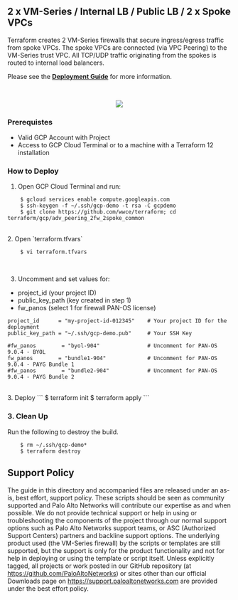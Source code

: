## 2 x VM-Series / Internal LB / Public LB / 2 x Spoke VPCs

Terraform creates 2 VM-Series firewalls that secure ingress/egress traffic from spoke VPCs.  The spoke VPCs are connected (via VPC Peering) to the VM-Series trust VPC. All TCP/UDP traffic originating from the spokes is routed to internal load balancers.

Please see the [**Deployment Guide**](https://github.com/wwce/terraform/blob/master/gcp/adv_peering_2fw_2spoke_common/guide.pdf) for more information.

</br>
<p align="center">
<img src="https://raw.githubusercontent.com/wwce/terraform/master/gcp/adv_peering_2fw_2spoke_common/images/diagram.png">
</p>


### Prerequistes 
* Valid GCP Account with Project
* Access to GCP Cloud Terminal or to a machine with a Terraform 12 installation

### How to Deploy
1.  Open GCP Cloud Terminal and run:
```
	$ gcloud services enable compute.googleapis.com
	$ ssh-keygen -f ~/.ssh/gcp-demo -t rsa -C gcpdemo
	$ git clone https://github.com/wwce/terraform; cd terraform/gcp/adv_peering_2fw_2spoke_common
```
</br>
2.  Open `terraform.tfvars`

```
	$ vi terraform.tfvars
```
</br>

3.  Uncomment and set values for:

* project_id (your project ID)
* public_key_path (key created in step 1)
* fw_panos (select 1 for firewall PAN-OS license)

```
project_id      = "my-project-id-012345"    # Your project ID for the deployment
public_key_path = "~/.ssh/gcp-demo.pub"     # Your SSH Key

#fw_panos        = "byol-904"               # Uncomment for PAN-OS 9.0.4 - BYOL
fw_panos        = "bundle1-904"             # Uncomment for PAN-OS 9.0.4 - PAYG Bundle 1
#fw_panos        = "bundle2-904"            # Uncomment for PAN-OS 9.0.4 - PAYG Bundle 2
```
</br>
3.  Deploy
```
	$ terraform init
	$ terraform apply
```

### 3. Clean Up
Run the following to destroy the build.
```
	$ rm ~/.ssh/gcp-demo*
	$ terraform destroy
```

## Support Policy
The guide in this directory and accompanied files are released under an as-is, best effort, support policy. These scripts should be seen as community supported and Palo Alto Networks will contribute our expertise as and when possible. We do not provide technical support or help in using or troubleshooting the components of the project through our normal support options such as Palo Alto Networks support teams, or ASC (Authorized Support Centers) partners and backline support options. The underlying product used (the VM-Series firewall) by the scripts or templates are still supported, but the support is only for the product functionality and not for help in deploying or using the template or script itself.
Unless explicitly tagged, all projects or work posted in our GitHub repository (at https://github.com/PaloAltoNetworks) or sites other than our official Downloads page on https://support.paloaltonetworks.com are provided under the best effort policy.
